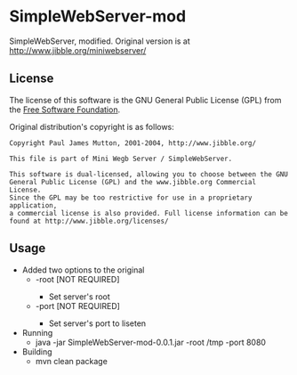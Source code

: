 SimpleWebServer-mod
===================

SimpleWebServer, modified. Original version is at http://www.jibble.org/miniwebserver/

## License

The license of this software is the GNU General Public License (GPL) from the [Free Software Foundation](http://www.fsf.org/).

Original distribution's copyright is as follows:

    Copyright Paul James Mutton, 2001-2004, http://www.jibble.org/
    
    This file is part of Mini Wegb Server / SimpleWebServer.
    
    This software is dual-licensed, allowing you to choose between the GNU
    General Public License (GPL) and the www.jibble.org Commercial License.
    Since the GPL may be too restrictive for use in a proprietary application,
    a commercial license is also provided. Full license information can be
    found at http://www.jibble.org/licenses/



## Usage

* Added two options to the original
    * -root <rootPath> [NOT REQUIRED]
        * Set server's root
    * -port <port> [NOT REQUIRED]
        * Set server's port to liseten
* Running
    * java -jar SimpleWebServer-mod-0.0.1.jar -root /tmp -port 8080
* Building
    * mvn clean package  